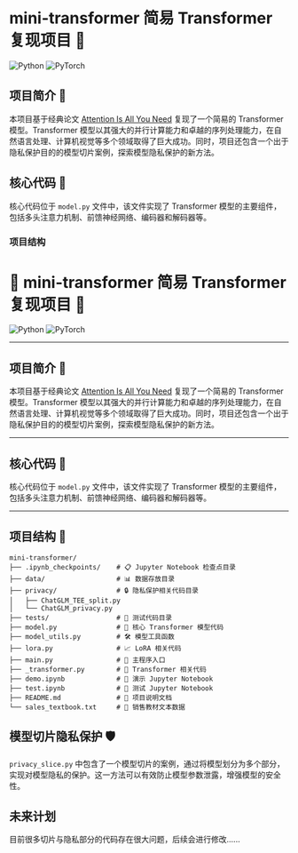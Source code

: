 # mini-transformer 简易 Transformer 复现项目 🚀

![Python](https://img.shields.io/badge/Python-3.11.0%2B-blue?logo=python)
![PyTorch](https://img.shields.io/badge/PyTorch-2.0.1%2B-orange?logo=pytorch)

## 项目简介 🌟
本项目基于经典论文 [Attention Is All You Need](https://arxiv.org/abs/1706.03762) 复现了一个简易的 Transformer 模型。Transformer 模型以其强大的并行计算能力和卓越的序列处理能力，在自然语言处理、计算机视觉等多个领域取得了巨大成功。同时，项目还包含一个出于隐私保护目的的模型切片案例，探索模型隐私保护的新方法。

## 核心代码 📜
核心代码位于 `model.py` 文件中，该文件实现了 Transformer 模型的主要组件，包括多头注意力机制、前馈神经网络、编码器和解码器等。

### 项目结构
# 🌟 mini-transformer 简易 Transformer 复现项目 🚀

![Python](https://img.shields.io/badge/Python-3.11.0%2B-blue?logo=python)
![PyTorch](https://img.shields.io/badge/PyTorch-2.0.1%2B-orange?logo=pytorch)

---

## 项目简介 🌟
本项目基于经典论文 [Attention Is All You Need](https://arxiv.org/abs/1706.03762) 复现了一个简易的 Transformer 模型。Transformer 模型以其强大的并行计算能力和卓越的序列处理能力，在自然语言处理、计算机视觉等多个领域取得了巨大成功。同时，项目还包含一个出于隐私保护目的的模型切片案例，探索模型隐私保护的新方法。

---

## 核心代码 📜
核心代码位于 `model.py` 文件中，该文件实现了 Transformer 模型的主要组件，包括多头注意力机制、前馈神经网络、编码器和解码器等。

---

## 项目结构 📁
```plaintext
mini-transformer/
├── .ipynb_checkpoints/    # 📋 Jupyter Notebook 检查点目录
├── data/                  # 📊 数据存放目录
├── privacy/               # 🔒 隐私保护相关代码目录
│   ├── ChatGLM_TEE_split.py
│   └── ChatGLM_privacy.py
├── tests/                 # 🧪 测试代码目录
├── model.py               # 🧠 核心 Transformer 模型代码
├── model_utils.py         # 🛠️ 模型工具函数
├── lora.py                # 📈 LoRA 相关代码
├── main.py                # 🚀 主程序入口
├── _transformer.py        # 🤖 Transformer 相关代码
├── demo.ipynb             # 📓 演示 Jupyter Notebook
├── test.ipynb             # 🧐 测试 Jupyter Notebook
├── README.md              # 📖 项目说明文档
└── sales_textbook.txt     # 📖 销售教材文本数据
```

## 模型切片隐私保护 🛡️
`privacy_slice.py` 中包含了一个模型切片的案例，通过将模型划分为多个部分，实现对模型隐私的保护。这一方法可以有效防止模型参数泄露，增强模型的安全性。

## 未来计划
目前很多切片与隐私部分的代码存在很大问题，后续会进行修改......

